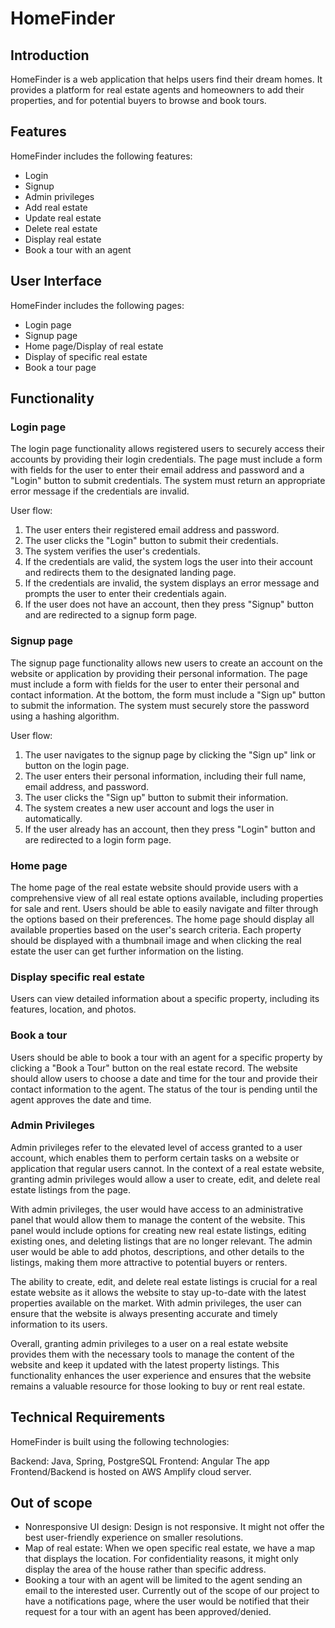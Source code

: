 # HomeFinder

## Introduction

HomeFinder is a web application that helps users find their dream homes. It provides a platform for real estate agents and homeowners to add their properties, and for potential buyers to browse and book tours.

## Features

HomeFinder includes the following features:

-   Login
-   Signup
-   Admin privileges
-   Add real estate
-   Update real estate
-   Delete real estate
-   Display real estate
-   Book a tour with an agent

## User Interface

HomeFinder includes the following pages:

-   Login page
-   Signup page
-   Home page/Display of real estate
-   Display of specific real estate
-   Book a tour page

## Functionality

### Login page

The login page functionality allows registered users to securely access their accounts by providing their login credentials. The page must include a form with fields for the user to enter their email address and password and a "Login" button to submit credentials. The system must return an appropriate error message if the credentials are invalid.

User flow:

1.  The user enters their registered email address and password.
2.  The user clicks the "Login" button to submit their credentials.
3.  The system verifies the user's credentials.
4.  If the credentials are valid, the system logs the user into their account and redirects them to the designated landing page.
5.  If the credentials are invalid, the system displays an error message and prompts the user to enter their credentials again.
6.  If the user does not have an account, then they press "Signup" button and are redirected to a signup form page.

### Signup page

The signup page functionality allows new users to create an account on the website or application by providing their personal information. The page must include a form with fields for the user to enter their personal and contact information. At the bottom, the form must include a "Sign up" button to submit the information. The system must securely store the password using a hashing algorithm.

User flow:

1.  The user navigates to the signup page by clicking the "Sign up" link or button on the login page.
2.  The user enters their personal information, including their full name, email address, and password.
3.  The user clicks the "Sign up" button to submit their information.
4.  The system creates a new user account and logs the user in automatically.
5.  If the user already has an account, then they press "Login" button and are redirected to a login form page.

### Home page

The home page of the real estate website should provide users with a comprehensive view of all real estate options available, including properties for sale and rent. Users should be able to easily navigate and filter through the options based on their preferences. The home page should display all available properties based on the user's search criteria. Each property should be displayed with a thumbnail image and when clicking the real estate the user can get further information on the listing.

### Display specific real estate

Users can view detailed information about a specific property, including its features, location, and photos.

### Book a tour

Users should be able to book a tour with an agent for a specific property by clicking a "Book a Tour" button on the real estate record. The website should allow users to choose a date and time for the tour and provide their contact information to the agent. The status of the tour is pending until the agent approves the date and time.

### Admin Privileges

Admin privileges refer to the elevated level of access granted to a user account, which enables them to perform certain tasks on a website or application that regular users cannot. In the context of a real estate website, granting admin privileges would allow a user to create, edit, and delete real estate listings from the page.

With admin privileges, the user would have access to an administrative panel that would allow them to manage the content of the website. This panel would include options for creating new real estate listings, editing existing ones, and deleting listings that are no longer relevant. The admin user would be able to add photos, descriptions, and other details to the listings, making them more attractive to potential buyers or renters.

The ability to create, edit, and delete real estate listings is crucial for a real estate website as it allows the website to stay up-to-date with the latest properties available on the market. With admin privileges, the user can ensure that the website is always presenting accurate and timely information to its users.

Overall, granting admin privileges to a user on a real estate website provides them with the necessary tools to manage the content of the website and keep it updated with the latest property listings. This functionality enhances the user experience and ensures that the website remains a valuable resource for those looking to buy or rent real estate.



## Technical Requirements

HomeFinder is built using the following technologies:

Backend: Java, Spring, PostgreSQL 
Frontend: Angular 
The app Frontend/Backend is hosted on AWS Amplify cloud server.



## Out of scope

-   Nonresponsive UI design: Design is not responsive. It might not offer the best user-friendly experience on smaller resolutions.
-   Map of real estate: When we open specific real estate, we have a map that displays the location. For confidentiality reasons, it might only display the area of the house rather than specific address.
-   Booking a tour with an agent will be limited to the agent sending an email to the interested user. Currently out of the scope of our project to have a notifications page, where the user would be notified that their request for a tour with an agent has been approved/denied.
